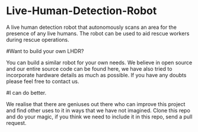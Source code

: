 # Live-Human-Detection-Robot

A live human detection robot that autonomously scans an area for the presence of any live humans. The robot can be used to aid rescue workers during rescue operations.

#Want to build your own LHDR?

You can build a similar robot for your own needs. We believe in open source and our entire source code can be found here, we have also tried to incorporate hardware details as much as possible. If you have any doubts please feel free to contact us.

#I can do better.

We realise that there are geniuses out there who can improve this project and find other uses to it in ways that we have not imagined. Clone this repo and do your magic, if you think we need to include it in this repo, send a pull request.

